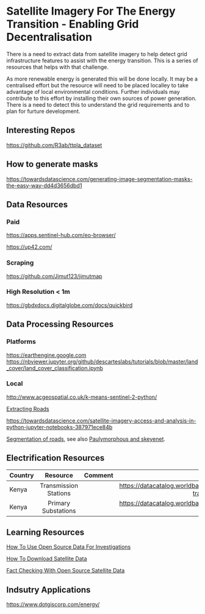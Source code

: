 # Satellite Imagery For The Energy Transition - Enabling Grid Decentralisation

There is a need to extract data from satellite imagery to help detect grid infrastructure features to assist with the energy transition. This is a series of resources that helps with that challenge. 

As more renewable energy is generated this will be done locally. It may be a centralised effort but the resource will need to be placed localley to take advantage of local environmental conditions. Further individuals may contribute to this effort by installing their own sources of power generation. There is a need to detect this to understand the grid requirements and to plan for furture development. 

## Interesting Repos
https://github.com/R3ab/ttpla_dataset


## How to generate masks
https://towardsdatascience.com/generating-image-segmentation-masks-the-easy-way-dd4d3656dbd1

## Data Resources
### Paid
https://apps.sentinel-hub.com/eo-browser/

https://up42.com/

### Scraping
https://github.com/Jimut123/jimutmap


### High Resolution < 1m
https://gbdxdocs.digitalglobe.com/docs/quickbird


## Data Processing Resources
### Platforms
https://earthengine.google.com
https://nbviewer.jupyter.org/github/descarteslabs/tutorials/blob/master/land_cover/land_cover_classification.ipynb

### Local
http://www.acgeospatial.co.uk/k-means-sentinel-2-python/

[Extracting Roads](https://github.com/avanetten/cresi)

https://towardsdatascience.com/satellite-imagery-access-and-analysis-in-python-jupyter-notebooks-387971ece84b

[Segmentation of roads](https://towardsdatascience.com/road-segmentation-727fb41c51af), see also [Paulymorphous and skeyenet](https://github.com/Paulymorphous/skeyenet).

## Electrification Resources
| Country      | Resource  |Comment| Link     |
| :---        |    :----:   |    :----:   |---: |
| Kenya      | Transmission Stations |    |https://datacatalog.worldbank.org/dataset/kenya-transmission-stations-0| 
| Kenya      | Primary Substations |    |https://datacatalog.worldbank.org/dataset/kenya-primary-substations| 

## Learning Resources

[How To Use Open Source Data For Investigations](https://towardsdatascience.com/how-to-use-open-source-satellite-data-for-your-investigative-reporting-d662cb1f9f90)

[How To Download Satellite Data](https://towardsdatascience.com/how-to-download-high-resolution-satellite-data-for-anywhere-on-earth-5e6dddee2803)

[Fact Checking With Open Source Satellite Data](https://techjournalism.medium.com/fact-checking-with-open-source-satellite-images-part-1-8a76962c76e5)


## Indsutry Applications
https://www.dotgiscorp.com/energy/
